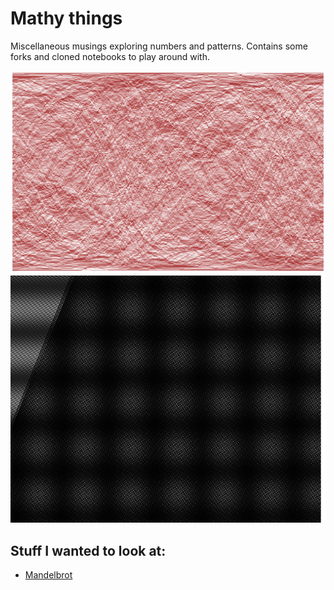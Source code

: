 # Mathy things

Miscellaneous musings exploring numbers and patterns. Contains some forks and cloned notebooks to play around with.

![](./img/gaussian_swirl.png)
![](./img/moire.png)
## Stuff I wanted to look at:
- [Mandelbrot](https://www.geeksforgeeks.org/mandelbrot-fractal-set-visualization-in-python/)